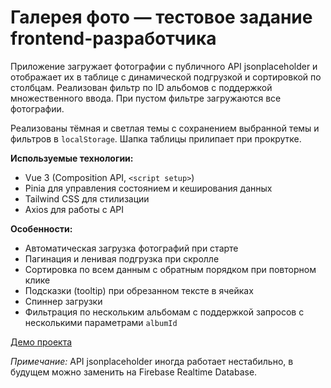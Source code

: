 # Галерея фото — тестовое задание frontend-разработчика

Приложение загружает фотографии с публичного API jsonplaceholder и отображает их в таблице с динамической подгрузкой и сортировкой по столбцам. Реализован фильтр по ID альбомов с поддержкой множественного ввода. При пустом фильтре загружаются все фотографии.

Реализованы тёмная и светлая темы с сохранением выбранной темы и фильтров в `localStorage`. Шапка таблицы прилипает при прокрутке.

**Используемые технологии:**  
- Vue 3 (Composition API, `<script setup>`)  
- Pinia для управления состоянием и кеширования данных  
- Tailwind CSS для стилизации  
- Axios для работы с API

**Особенности:**  
- Автоматическая загрузка фотографий при старте  
- Пагинация и ленивая подгрузка при скролле  
- Сортировка по всем данным с обратным порядком при повторном клике  
- Подсказки (tooltip) при обрезанном тексте в ячейках  
- Спиннер загрузки  
- Фильтрация по нескольким альбомам с поддержкой запросов с несколькими параметрами `albumId`

[Демо проекта](https://devartmax.ru/photoscope/)

_Примечание:_ API jsonplaceholder иногда работает нестабильно, в будущем можно заменить на Firebase Realtime Database.
